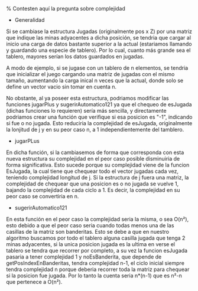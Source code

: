 % Contesten aquí la pregunta sobre complejidad

- Generalidad

Si se cambiase la estructura Jugadas (originalmente pos x Z) por una matriz que indique
las minas adyacentes a dicha posición, se tendria que cargar al inicio una carga de datos bastante superior
a la actual (estariamos llamando y guardando una especie de tablero). Por
lo cual, cuanto más grande sea el tablero, mayores serían los datos guardados en jugadas.

A modo de ejemplo, si se jugase con un tablero de n elementos, se tendria que inicializar el juego cargando una matriz de jugadas con el mismo tamaño, aumentando la carga inical n veces que la actual, donde solo se define un vector vacio sin tomar en cuenta n.

No obstante, al ya poseer esta estructura, podriamos modificar las funciones jugarPlus y sugerirAutomatico121 ya que el
chequeo de esJugada (dichas funciones lo requieren) sería más sencilla, y directamente podriamos crear una función que verifique 
si esa posicion es "-1", indicando si fue o no jugada. Esto reduciria la complejidad de esJugada, originalmente la lonjitud de j y en su peor caso n, a 1 independientemente del tamblero.  

- jugarPLus

En dicha función, si la cambiasemos de forma que corresponda con esta nueva estructura su complejidad en el peor caso posible disminuiria de forma significativa. Esto sucede porque su complejidad viene de la funcion EsJugada, la cual tiene que chequear todo el vector jugadas cada vez, teniendo complejidad longitud de j. Si la estructura de j fuera una matriz, la complejidad de chequear que una posicion es o no jugada se vuelve 1, bajando la complejidad de cada ciclo a 1. Es decir, la complejidad en su peor caso se convertiria en n.

- sugerirAutomatico121

En esta función en el peor caso la complejidad seria la misma, o sea O(n²), esto debido a que el peor caso seria cuando todas menos una de las casillas de la matriz son banderitas. Esto se debe a que en nuestro algoritmo buscamos por todo el tablero alguna casilla jugada que tenga 2 minas adyacentes, si la unica posicion jugada es la ultima en verse el tablero se tendra que recorrer por completo, a su vez la funcion esJugada pasaria a tener complejidad 1 y noEsBanderita, que depende de getPosIndexEnBanderitas, tendra complejidad n-1, el ciclo inicial siempre tendra complejidad n porque deberia recorrer toda la matriz para chequear si la posicion fue jugada. Por lo tanto la cuenta seria n*(n-1) que es n²-n que pertenece a O(n²).
